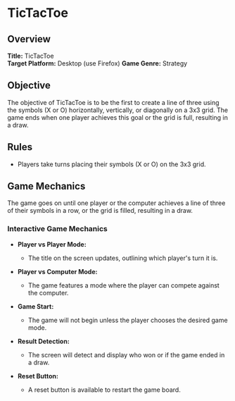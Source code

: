 # TicTacToe

## Overview
**Title:** TicTacToe  
**Target Platform:** Desktop (use Firefox) 
**Game Genre:** Strategy  

## Objective
The objective of TicTacToe is to be the first to create a line of three using the symbols (X or O) horizontally, vertically, or diagonally on a 3x3 grid. The game ends when one player achieves this goal or the grid is full, resulting in a draw.

## Rules
- Players take turns placing their symbols (X or O) on the 3x3 grid.

## Game Mechanics
The game goes on until one player or the computer achieves a line of three of their symbols in a row, or the grid is filled, resulting in a draw.

### Interactive Game Mechanics
- **Player vs Player Mode:**
  - The title on the screen updates, outlining which player's turn it is.
  
- **Player vs Computer Mode:**
  - The game features a mode where the player can compete against the computer.

- **Game Start:**
  - The game will not begin unless the player chooses the desired game mode.

- **Result Detection:**
  - The screen will detect and display who won or if the game ended in a draw.

- **Reset Button:**
  - A reset button is available to restart the game board.
